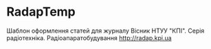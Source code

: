 # RadapTemp
Шаблон оформлення статей для журналу Вісник НТУУ "КПІ". Серія радіотехніка. Радіоапаратобудування http://radap.kpi.ua
